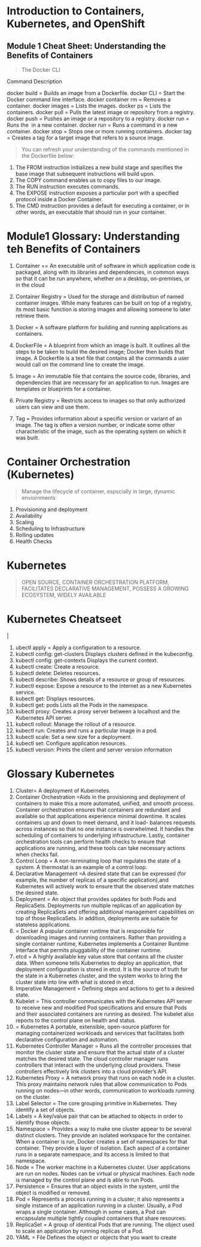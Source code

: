 # Introduction to Containers, Kubernetes, and OpenShift

## Module 1 Cheat Sheet: Understanding the Benefits of Containers

> The Docker CLI

Command Description

docker build = Builds an image from a Dockerfile.
docker CLI = Start the Docker command line interface.
docker container rm = Removes a container.
docker images = Lists the images.
docker ps = Lists the containers.
docker pull = Pulls the latest image or repository from a registry.
docker push = Pushes an image or a repository to a registry.
docker run = Runs the <image name> in a new container.
docker run = Runs a command in a new container.
docker stop = Stops one or more running containers.
docker tag = Creates a tag for a target image that refers to a source image.

> You can refresh your understanding of the commands mentioned in the Dockerfile below:

1. The FROM instruction initializes a new build stage and specifies the base image that subsequent instructions will build upon.
2. The COPY command enables us to copy files to our image.
3. The RUN instruction executes commands.
4. The EXPOSE instruction exposes a particular port with a specified protocol inside a Docker Container.
5. The CMD instruction provides a default for executing a container, or in other words, an executable that should run in your container.

# Module1 Glossary: Understanding teh Benefits of Containers

1. Container == An executable unit of software in which application
   code is packaged, along with its libraries and
   dependencies, in common ways so that it can be run
   anywhere, whether on a desktop, on-premises, or in the
   cloud

2. Container Registry = Used for the storage and distribution of named
   container images. While many features can be built on
   top of a registry, its most basic function is storing
   images and allowing someone to later retrieve them.

3. Docker = A software platform for building and running
   applications as containers.

4. DockerFile = A blueprint from which an image is built. It outlines
   all the steps to be taken to build the desired image;
   Docker then builds that image. A Dockerfile is a text
   file that contains all the commands a user would call
   on the command line to create the image.

5. Image = An immutable file that contains the source code,
   libraries, and dependencies that are necessary for an
   application to run. Images are templates or blueprints
   for a container.

6. Private Registry = Restricts access to images so that only authorized
   users can view and use them.

7. Tag = Provides information about a specific version or
   variant of an image. The tag is often a version number,
   or indicate some other characteristic of the
   image, such as the operating system on which it was
   built.

# Container Orchestration (Kubernetes)

> Manage the lifecycle of container, espscially in large, dynamic enviornments

1. Provisioning and deployment
2. Availability
3. Scaling
4. Scheduling to Infrastructure
5. Rolling updates
6. Health Checks

# Kubernetes

> OPEN SOURCE, CONTAINER ORCHESTRATION PLATFORM, FACILITATES DECLARATIVE MANAGEMENT, POSSESS A GROWING ECOSYSTEM, WIDELY AVAILABLE

# Kubernetes Cheatseet

|

1. ubectl apply = Apply a configuration to a resource.
2. kubectl config: get-clusters Displays clusters defined in the kubeconfig.
3. kubectl config: get-contexts Displays the current context.
4. kubectl create: Create a resource.
5. kubectl delete: Deletes resources.
6. kubectl describe: Shows details of a resource or group of resources.
7. kubectl expose: Expose a resource to the internet as a new Kubernetes service.
8. kubectl get: Displays resources.
9. kubectl get: pods Lists all the Pods in the namespace.
10. kubectl proxy: Creates a proxy server between a localhost and the Kubernetes API
    server.
11. kubectl rollout: Manage the rollout of a resource.
12. kubectl run: Creates and runs a particular image in a pod.
13. kubectl scale: Set a new size for a deployment.
14. kubectl set: Configure application resources.
15. kubectl version: Prints the client and server version information

# Glossary Kubernetes

1. Cluster= A deployment of Kubernetes.
2. Container Orchestration =Aids in the provisioning and deployment of containers
   to make this a more automated, unified, and smooth
   process. Container orchestration ensures that
   containers are redundant and available so that
   applications experience minimal downtime. It scales
   containers up and down to meet demand, and it load-
   balances requests across instances so that no one
   instance is overwhelmed. It handles the scheduling of
   containers to underlying infrastructure. Lastly,
   container orchestration tools can perform health checks
   to ensure that applications are running, and these
   tools can take necessary actions when checks fail.
3. Control Loop = A non-terminating loop that regulates the state of a
   system. A thermostat is an example of a control loop.
4. Declarative Management =A desired state that can be expressed (for example, the
   number of replicas of a specific application),and
   Kubernetes will actively work to ensure that the
   observed state matches the desired state.
5. Deployment = An object that provides updates for both Pods and
   ReplicaSets. Deployments run multiple replicas of an
   application by creating ReplicaSets and offering
   additional management capabilities on top of those
   ReplicaSets. In addition, deployments are suitable for
   stateless applications.
6. = Docker A popular container runtime that is responsible for
   downloading images and running containers. Rather than
   providing a single container runtime, Kubernetes
   implements a Container Runtime Interface that permits
   pluggability of the container runtime.
7. etcd = A highly available key value store that contains all
   the cluster data. When someone tells Kubernetes to
   deploy an application, that deployment configuration is
   stored in etcd. It is the source of truth for the state
   in a Kubernetes cluster, and the system works to bring
   the cluster state into line with what is stored in
   etcd.
8. Imperative Management = Defining steps and actions to get to a desired state.
9. Kubelet = This controller communicates with the Kubernetes API
   server to receive new and modified Pod specifications
   and ensure that Pods and their associated containers
   are running as desired. The kubelet also reports to the
   control plane on health and status.
10. = Kubernetes A portable, extensible, open-source platform for
    managing containerized workloads and services that
    facilitates both declarative configuration and
    automation.
11. Kubernetes Controller Manager = Runs all the controller processes that monitor the
    cluster state and ensure that the actual state of a
    cluster matches the desired state. The cloud controller
    manager runs controllers that interact with the
    underlying cloud providers. These controllers
    effectively link clusters into a cloud provider’s API.
12. Kubernetes Proxy = A network proxy that runs on each node in a cluster.
    This proxy maintains network rules that allow
    communication to Pods running on nodes—in other words,
    communication to workloads running on the cluster.
13. Label Selector = The core grouping primitive in Kubernetes. They
    identify a set of objects.
14. Labels = A key/value pair that can be attached to objects in
    order to identify those objects.
15. Namespace = Provides a way to make one cluster appear to be several
    distinct clusters. They provide an isolated workspace
    for the container. When a container is run, Docker
    creates a set of namespaces for that container. They
    provide a layer of isolation. Each aspect of a
    container runs in a separate namespace, and its access
    is limited to that namespace.
16. Node = The worker machine in a Kubernetes cluster. User
    applications are run on nodes. Nodes can be virtual or
    physical machines. Each node is managed by the control
    plane and is able to run Pods.
17. Persistence = Ensures that an object exists in the system, until the
    object is modified or removed.
18. Pod = Represents a process running in a cluster; it also
    represents a single instance of an application running
    in a cluster. Usually, a Pod wraps a single container.
    Although in some cases, a Pod can encapsulate multiple
    tightly coupled containers that share resources.
19. ReplicaSet = A group of identical Pods that are running. The object
    used to scale an application by running replicas of a
    Pod.
20. YAML = File Defines the object or objects that you want to create
